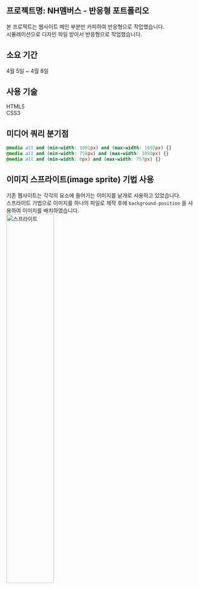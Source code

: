 ## 프로젝트명: NH멤버스 - 반응형 포트폴리오
본 프로젝트는 웹사이트 메인 부분만 카피하여 반응형으로 작업했습니다. <br>
시뮬레이션으로 디자인 파일 받아서 반응형으로 작업했습니다.

## 소요 기간
4월 5일 ~ 4월 8일

## 사용 기술
HTML5 <br>
CSS3

## 미디어 쿼리 분기점
```css
@media all and (min-width: 1001px) and (max-width: 1097px) {}
@media all and (min-width: 758px) and (max-width: 1000px) {}
@media all and (min-width: 0px) and (max-width: 757px) {}
```

## 이미지 스프라이트(image sprite) 기법 사용
기존 웹사이트는 각각의 요소에 들어가는 이미지를 낱개로 사용하고 있었습니다. <br>
스프라이트 기법으로 이미지를 하나의 파일로 제작 후에 `background-position` 을 사용하여 이미지를 배치하였습니다. <br>
<img src="../images/sprite.png" width="50%" title="스프라이트" alt="스프라이트"></img><br/>







